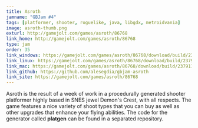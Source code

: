 ```yaml
---
title: Asroth
jamname: "GBJam #4"
tags: [platformer, shooter, roguelike, java, libgdx, metroidvania]
image: asroth-thumb.png
exturl: http://gamejolt.com/games/asroth/86768
link_home: http://gamejolt.com/games/asroth/86768
type: jam
order: 35
link_windows: https://gamejolt.com/games/asroth/86768/download/build/237911
link_linux: https://gamejolt.com/games/asroth/86768/download/build/237911
link_mac: https://gamejolt.com/games/asroth/86768/download/build/237911
link_github: https://github.com/alesegdia/gbjam-asroth
link_site: https://gamejolt.com/games/asroth/86768
---
```


Asroth is the result of a week of work in a procedurally
generated shooter platformer highly based in SNES jewel Demon's Crest,
with all respects. The game features a nice variety of shoot types that you
can buy as well as other upgrades that enhance your flying abilities. The code for the generator
called **platgen** can be found in a separated repository.
